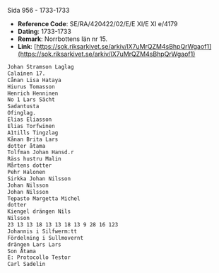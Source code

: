 Sida 956 - 1733-1733

- **Reference Code**: SE/RA/420422/02/E/E XI/E XI e/4179
- **Dating**: 1733-1733
- **Remark**: Norrbottens län nr 15.
- **Link**: [https://sok.riksarkivet.se/arkiv/lX7uMrQZM4sBhpQrWgaof1](https://sok.riksarkivet.se/arkiv/lX7uMrQZM4sBhpQrWgaof1)

```txt linenums="1"
Johan Stramson Laglag
Calainen 17.
Cånan Lisa Hataya
Hiurus Tomasson
Henrich Henninen
No 1 Lars Sächt
Sadantusta
Ofinglag.
Elias Eliasson
Elias Torfwinen
A1tills Tingzlag
Kånan Brita Lars
dotter åtama
Tolfman Johan Hansd.r
Räss hustru Malin
Mårtens dotter
Pehr Halonen
Sirkka Johan Nilsson
Johan Nilsson
Johan Nilsson
Tepasto Margetta Michel
dotter
Kiengel drängen Nils
Nilsson
23 13 13 18 13 13 18 13 9 28 16 123
Johannis i Silfwerm:tt
Fördelning i Sullmovernt
drängen Lars Lars
Son Åtama
E: Protocollo Testor
Carl Sadelin
```
